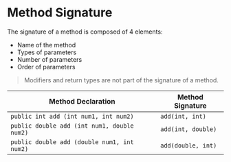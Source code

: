 # Method Signature

The signature of a method is composed of 4 elements:

- Name of the method
- Types of parameters
- Number of parameters
- Order of parameters

> Modifiers and return types are not part of the signature of a method.

| Method Declaration                          | Method Signature   |
| ------------------------------------------- | ------------------ |
| `public int add (int num1, int num2)`       | `add(int, int)`    |
| `public double add (int num1, double num2)` | `add(int, double)` |
| `public double add (double num1, int num2)` | `add(double, int)` |
